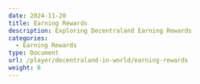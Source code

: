 ```yaml
---
date: 2024-11-20
title: Earning Rewards
description: Exploring Decentraland Earning Rewards
categories:
  - Earning Rewards
type: Document
url: /player/decentraland-in-world/earning-rewards
weight: 6
---
```


